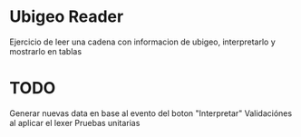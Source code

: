 # Ubigeo Reader

Ejercicio de leer una cadena con informacion de ubigeo, interpretarlo y mostrarlo en tablas

# TODO

Generar nuevas data en base al evento del boton "Interpretar"
Validaciónes al aplicar el lexer
Pruebas unitarias
